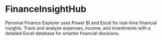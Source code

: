 # FinanceInsightHub
Personal Finance Explorer uses Power BI and Excel for real-time financial insights. Track and analyze expenses, income, and investments with a detailed Excel database for smarter financial decisions.
